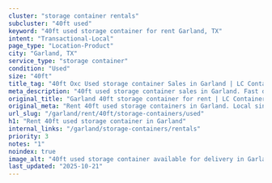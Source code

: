 ```yaml
---
cluster: "storage container rentals"
subcluster: "40ft used"
keyword: "40ft used storage container for rent Garland, TX"
intent: "Transactional-Local"
page_type: "Location-Product"
city: "Garland, TX"
service_type: "storage container"
condition: "Used"
size: "40ft"
title_tag: "40ft Oxc Used storage container Sales in Garland | LC Container"
meta_description: "40ft used storage container sales in Garland. Fast delivery, competitive pricing. Serving storage containers area. Quote ID: ANI. Call (214) 524-4168 for your free quote today."
original_title: "Garland 40ft storage container for rent | LC Container"
original_meta: "Rent 40ft used storage containers in Garland. Local since 2003. Flexible rental terms. Same-week delivery available. Get your free quote — call (214) 524-416..."
url_slug: "/garland/rent/40ft/storage-containers/used"
h1: "Rent 40ft used storage container in Garland"
internal_links: "/garland/storage-containers/rentals"
priority: 3
notes: "1"
noindex: true
image_alt: "40ft used storage container available for delivery in Garland"
last_updated: "2025-10-21"
---
```


<!-- TODO: Add unique city/inventory copy, images, and internal links here. -->
